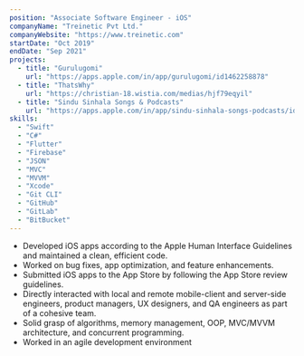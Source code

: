 ```yaml
---
position: "Associate Software Engineer - iOS"
companyName: "Treinetic Pvt Ltd."
companyWebsite: "https://www.treinetic.com"
startDate: "Oct 2019"
endDate: "Sep 2021"
projects:
  - title: "Gurulugomi"
    url: "https://apps.apple.com/in/app/gurulugomi/id1462258878"
  - title: "ThatsWhy"
    url: "https://christian-18.wistia.com/medias/hjf79eqyil"
  - title: "Sindu Sinhala Songs & Podcasts"
    url: "https://apps.apple.com/in/app/sindu-sinhala-songs-podcasts/id1447227599"
skills: 
  - "Swift"
  - "C#"
  - "Flutter"
  - "Firebase"
  - "JSON"
  - "MVC"
  - "MVVM"
  - "Xcode"
  - "Git CLI"
  - "GitHub"
  - "GitLab"
  - "BitBucket"
---
```

- Developed iOS apps according to the Apple Human Interface Guidelines and maintained a 
clean, efficient code.
- Worked on bug fixes, app optimization, and feature enhancements.
- Submitted iOS apps to the App Store by following the App Store review guidelines.
- Directly interacted with local and remote mobile-client and server-side engineers, product 
managers, UX designers, and QA engineers as part of a cohesive team.
- Solid grasp of algorithms, memory management, OOP, MVC/MVVM architecture, and 
concurrent programming.
- Worked in an agile development environment